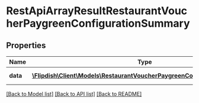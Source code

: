 # RestApiArrayResultRestaurantVoucherPaygreenConfigurationSummary

## Properties
Name | Type | Description | Notes
------------ | ------------- | ------------- | -------------
**data** | [**\Flipdish\\Client\Models\RestaurantVoucherPaygreenConfigurationSummary[]**](RestaurantVoucherPaygreenConfigurationSummary.md) | Generic data object. | 

[[Back to Model list]](../README.md#documentation-for-models) [[Back to API list]](../README.md#documentation-for-api-endpoints) [[Back to README]](../README.md)


